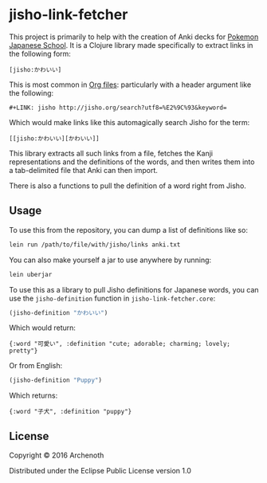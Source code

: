 # jisho-link-fetcher

This project is primarily to help with the creation of Anki decks for
[Pokemon Japanese School](https://github.com/Archenoth/Pokemon-Japanese-School).
It is a Clojure library made specifically to extract links in the following
form:

    [jisho:かわいい]

This is most common in [Org files](http://orgmode.org/): particularly
with a header argument like the following:

    #+LINK: jisho http://jisho.org/search?utf8=%E2%9C%93&keyword=

Which would make links like this automagically search Jisho for the
term:

    [[jisho:かわいい][かわいい]]

This library extracts all such links from a file, fetches the Kanji
representations and the definitions of the words, and then writes them
into a tab-delimited file that Anki can then import.

There is also a functions to pull the definition of a word right from
Jisho.

## Usage
To use this from the repository, you can dump a list of definitions
like so:

```bash
lein run /path/to/file/with/jisho/links anki.txt
```

You can also make yourself a jar to use anywhere by running:

```bash
lein uberjar
```

To use this as a library to pull Jisho definitions for Japanese words,
you can use the `jisho-definition` function in
`jisho-link-fetcher.core`:

```clojure
(jisho-definition "かわいい")
```

Which would return:

    {:word "可愛い", :definition "cute; adorable; charming; lovely; pretty"}

Or from English:
```clojure
(jisho-definition "Puppy")
```

Which returns:

    {:word "子犬", :definition "puppy"}

## License

Copyright © 2016 Archenoth

Distributed under the Eclipse Public License version 1.0
